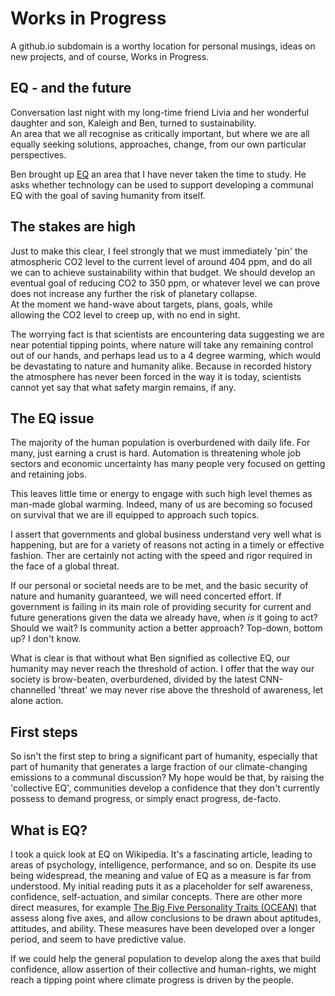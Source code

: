 # Works in Progress

A github.io subdomain is a worthy location for personal musings, 
ideas on new projects, and of course, Works in Progress.

## EQ - and the future

Conversation last night with my long-time friend
Livia and her wonderful daughter and son, Kaleigh and Ben, turned to sustainability.  
An area that we all recognise as critically important, but where we are
all equally seeking solutions, approaches, change, from our own particular 
perspectives.

Ben brought up [EQ](https://en.wikipedia.org/wiki/Emotional_intelligence "
Wikipedia Article on Emotional Intelligence") an area that I have never taken
the time to study. He asks whether technology can be used to support developing 
a communal EQ with the goal of saving humanity from itself.

## The stakes are high

Just to make this clear, I feel strongly that we must immediately 'pin' the
atmospheric CO2 level to the current level of around 404 ppm, and 
do all we can to achieve
sustainability within that budget. We should develop an eventual goal of 
reducing CO2 to 350 ppm, or whatever level we can prove does not increase 
any further the risk of planetary collapse.   
At the moment we hand-wave about targets, plans, goals, while     
allowing the CO2 level to creep up, with no end in sight.  

The worrying fact is that scientists are encountering data suggesting we are 
near potential tipping points, where nature will take any remaining control 
out of our hands, and perhaps lead us to a 4 degree warming, which would be
devastating to nature and humanity alike.  Because in recorded history the 
atmosphere has never been forced in the way it is today, scientists cannot
yet say that what safety margin remains, if any.
 
## The EQ issue

The majority of the human population is overburdened with daily life. For
many, just earning a crust is hard. Automation is threatening whole job sectors 
and economic uncertainty has many people very focused on getting and 
retaining jobs.

This leaves little time or energy to engage with such high level themes as
man-made global warming. Indeed, many of us are becoming so focused on survival
that we are ill equipped to approach such topics.

I assert that governments and global business understand very well what is 
happening, but are for a variety of reasons not acting in a timely or effective 
fashion. Ther are certainly not acting with the speed and rigor required in 
the face of a global threat.   

If our personal or societal needs are to be met, and the basic security 
of nature and humanity guaranteed, we will need concerted effort. 
If government is failing in its main role of providing security for current
and future generations given the data we already have, when *is* it going to 
act? Should we wait? Is community action a better approach? Top-down, bottom up?
I don't know.

What is clear is that without what Ben signified as collective EQ, our 
humanity may never reach the threshold of action. I offer that the way our
society is brow-beaten, overburdened, divided by the latest CNN-channelled 
'threat' we may never rise above the threshold of awareness, let alone action.
 
## First steps

So isn't the first step to bring a significant part of humanity, especially 
that part of humanity that generates a large fraction of our climate-changing 
emissions to a communal discussion?  My hope would be that, by raising the 
'collective EQ', communities develop a confidence that they don't 
currently possess to demand progress, or simply enact progress, de-facto.

## What is EQ?

I took a quick look at EQ on Wikipedia. It's a fascinating article, leading
to areas of psychology, intelligence, performance, and so on. 
Despite its use being widespread, the meaning and value of EQ as a measure 
is far from understood. My initial reading puts it as 
a placeholder for self awareness, confidence, self-actuation, and 
similar concepts. There are other more direct measures, for example 
[The Big Five Personality Traits (OCEAN)](https://en.wikipedia.org/wiki/Big_Five_personality_traits)
that assess along five axes, and allow conclusions to be drawn about
aptitudes, attitudes, and ability.  These measures have been developed over
a longer period, and seem to have predictive value.   

If we could help the general population to develop along the axes that
build confidence, allow assertion of their collective and human-rights, we 
might reach a tipping point where climate progress is driven by the people. 










